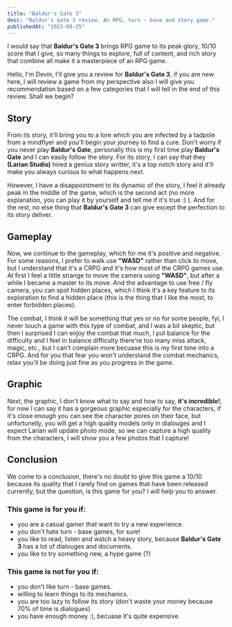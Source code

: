 ```yaml
---
title: "Baldur's Gate 3"
desc: "Baldur's Gate 3 review. An RPG, turn - base and story game."
publishedAt: "2023-08-25"
---
```

I would say that **Baldur's Gate 3** brings RPG game to its peak glory, 10/10 score that I give, so many things to explore, full of content, and rich story that combine all make it a masterpiece of an RPG game.

Hello, I'm Devin, I'll give you a review for **Baldur's Gate 3**, if you are new here, I will review a game from my perspective also I will give you recommendation based on a few categories that I will tell in the end of this review. Shall we begin?

## Story

<GithubImage path="baldur'sgate3/public/1.png" alt="Llia"/>

From its story, it'll bring you to a lore which you are infected by a tadpole from a mindflyer and you'll begin your journey to find a cure. Don't worry if you never play **Baldur's Gate**, personally this is my first time play **Baldur's Gate** and I can easily follow the story. For its story, I can say that they **(Larian Studio)** hired a genius story writter, it's a top notch story and it'll make you always curious to what happens next.

However, I have a disappointment to its dynamic of the story, I feel it already peak in the middle of the game, which is the second act (no more explanation, you can play it by yourself and tell me if it's true :) ). And for the rest, no else thing that **Baldur's Gate 3** can give except the perfection to its story deliver.

## Gameplay

<YoutubeVideo code="5MZAU8-vt54" title="Baldur's Gate 3 Dialogue" aspect={16/9}/>

Now, we continue to the gameplay, which for me it's positive and negative. For some reasons, I prefer to walk use **"WASD"** rather than click to move, but I understand that it's a CRPG and it's how most of the CRPG games use. At first I feel a little strange to move the camera using **"WASD"**, but after a while I became a master to its move. And the advantage to use free / fly camera, you can spot hidden places, which I think it's a key feature to its exploration to find a hidden place (this is the thing that I like the most, to enter forbidden places).

<YoutubeVideo code="LnM6H-NjSmw" title="Baldur's Gate 3 Gameplay" aspect={16/9}/>

The combat, I think it will be something that yes or no for some people, fyi, I never touch a game with this type of combat, and I was a bit skeptic, but then I surprised I can enjoy the combat that much, I put balance for the difficulty and I feel in balance difficulty there're too many miss attack, magic, etc., but I can't complain more becuase this is my first time into a CRPG. And for you that fear you won't understand the combat mechanics, relax you'll be doing just fine as you progress in the game.

## Graphic

<GithubImage path="baldur'sgate3/public/2.png" alt="The team"/>

Next, the graphic, I don't know what to say and how to say, **it's incredible!**, for now I can say it has a gorgeous graphic especially for the characters, if it's close enough you can see the character pores on their face, but unfortunelly, you will get a high quality models only in dialouges and I expect Larian will update photo mode, so we can capture a high quality from the characters, I will show you a few photos that I capture!

<GithubImage path="baldur'sgate3/public/3.png" alt="Shadowheart"/>

<GithubImage path="baldur'sgate3/public/4.png" alt="Llia in a Bar"/>

<GithubImage path="baldur'sgate3/public/5.png" alt="Shadowheart Close Up"/>

## Conclusion

We come to a conclusion, there's no doubt to give this game a 10/10 because its quality that I rarely find on games that have been released currently, but the question, is this game for you? I will help you to answer.

### This game is for you if:

- you are a casual gamer that want to try a new experience.
- you don't hate turn - base games, for sure!
- you like to read, listen and watch a heavy story, because **Baldur's Gate 3** has a lot of dialouges and documents.
- you like to try something new, a hype game (?)


### This game is not for you if:

- you don't like turn - base games.
- willing to learn things to its mechanics.
- you are too lazy to follow its story (don't waste your money because 70% of time is dialogues)
- you have enough money :), becuase it's quite expensive.


